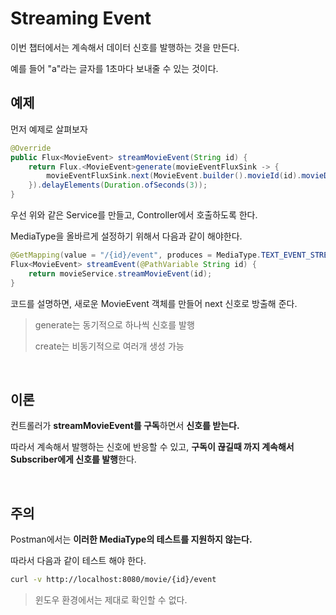 # Streaming Event

이번 챕터에서는 계속해서 데이터 신호를 발행하는 것을 만든다.

예를 들어 "a"라는 글자를 1초마다 보내줄 수 있는 것이다.

## 예제

먼저 예제로 살펴보자

``` java
@Override
public Flux<MovieEvent> streamMovieEvent(String id) {
    return Flux.<MovieEvent>generate(movieEventFluxSink -> {
        movieEventFluxSink.next(MovieEvent.builder().movieId(id).movieDate(LocalDateTime.now()).build());
    }).delayElements(Duration.ofSeconds(3));
}
```

우선 위와 같은 Service를 만들고, Controller에서 호출하도록 한다.

MediaType을 올바르게 설정하기 위해서 다음과 같이 해야한다.

``` java
@GetMapping(value = "/{id}/event", produces = MediaType.TEXT_EVENT_STREAM_VALUE)
Flux<MovieEvent> streamEvent(@PathVariable String id) {
    return movieService.streamMovieEvent(id);
}
```

코드를 설명하면, 새로운 MovieEvent 객체를 만들어 next 신호로 방출해 준다.

> generate는 동기적으로 하나씩 신호를 발행
>
> create는 비동기적으로 여러개 생성 가능

<br>

## 이론

컨트롤러가 **streamMovieEvent를 구독**하면서 **신호를 받는다.**

따라서 계속해서 발행하는 신호에 반응할 수 있고, **구독이 끊길때 까지 계속해서 Subscriber에게 신호를 발행**한다.

<br> 

## 주의

Postman에서는 **이러한 MediaType의 테스트를 지원하지 않는다.**

따라서 다음과 같이 테스트 해야 한다.

``` bash
curl -v http://localhost:8080/movie/{id}/event
```

> 윈도우 환경에서는 제대로 확인할 수 없다.